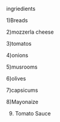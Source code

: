 ingriedients

1)Breads

2)mozzerla cheese

3)tomatos

4)onions

5)musrooms

6)olives

7)capsicums

8)Mayonaize

9) Tomato Sauce